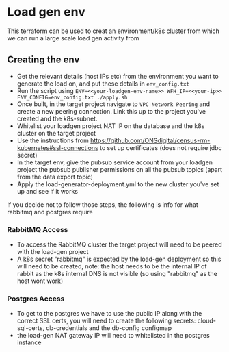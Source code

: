 # Load gen env
This terraform can be used to creat an environment/k8s cluster from which we can run a large scale load gen activity from

## Creating the env

- Get the relevant details (host IPs etc) from the environment you want to generate the load on, and put these details in `env_config.txt`
- Run the script using `ENV=<<your-loadgen-env-name>> WFH_IP=<<your-ip>> ENV_CONFIG=env_config.txt ./apply.sh`
- Once built, in the target project navigate to `VPC Network Peering` and create a new peering connection. Link this up to the project you've created and the k8s-subnet.
- Whitelist your loadgen project NAT IP on the database and the k8s cluster on the target project
- Use the instructions from https://github.com/ONSdigital/census-rm-kubernetes#ssl-connections to set up certificates (does not require jdbc secret)
- In the target env, give the pubsub service account from your loadgen project the pubsub publisher permissions on all the pubsub topics (apart from the data export topic)
- Apply the load-generator-deployment.yml to the new cluster you've set up and see if it works



If you decide not to follow those steps, the following is info for what rabbitmq and postgres require
###  RabbitMQ Access

- To access the RabbitMQ cluster the target project will need to be peered with the load-gen project
- A k8s secret "rabbitmq" is expected by the load-gen deployment so this will need to be created, note: the host needs
to be the internal IP of rabbit as the k8s internal DNS is not visible (so using "rabbitmq" as the host wont work)


###  Postgres Access
- To get to the postgres we have to use the public IP along with the correct SSL certs, you will need to create the
following secrets: cloud-sql-certs, db-credentials and the db-config configmap
- the load-gen NAT gateway IP will need to whitelisted in the postgres instance

